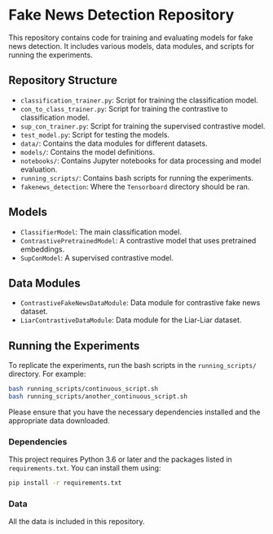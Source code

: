 # Fake News Detection Repository

This repository contains code for training and evaluating models for fake news detection. It includes various models, data modules, and scripts for running the experiments.

## Repository Structure

- `classification_trainer.py`: Script for training the classification model.
- `con_to_class_trainer.py`: Script for training the contrastive to classification model.
- `sup_con_trainer.py`: Script for training the supervised contrastive model.
- `test_model.py`: Script for testing the models.
- `data/`: Contains the data modules for different datasets.
- `models/`: Contains the model definitions.
- `notebooks/`: Contains Jupyter notebooks for data processing and model evaluation.
- `running_scripts/`: Contains bash scripts for running the experiments.
- `fakenews_detection`: Where the `Tensorboard` directory should be ran.

## Models

- `ClassifierModel`: The main classification model.
- `ContrastivePretrainedModel`: A contrastive model that uses pretrained embeddings.
- `SupConModel`: A supervised contrastive model.

## Data Modules

- `ContrastiveFakeNewsDataModule`: Data module for contrastive fake news dataset.
- `LiarContrastiveDataModule`: Data module for the Liar-Liar dataset.

## Running the Experiments

To replicate the experiments, run the bash scripts in the `running_scripts/` directory. For example:

```sh
bash running_scripts/continuous_script.sh
bash running_scripts/another_continuous_script.sh
```

Please ensure that you have the necessary dependencies installed and the appropriate data downloaded.

### Dependencies

This project requires Python 3.6 or later and the packages listed in `requirements.txt`. You can install them using:

```sh
pip install -r requirements.txt
```

### Data 

All the data is included in this repository.
